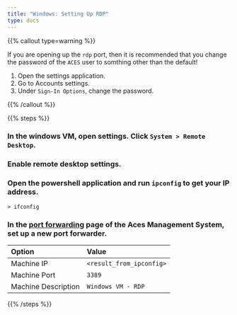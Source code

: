 ```yaml
---
title: "Windows: Setting Up RDP"
type: docs
---
```


{{% callout type=warning %}}

If you are opening up the `rdp` port, then it is recommended that you change the
password of the `ACES` user to somthing other than the default!

1. Open the settings application.
1. Go to Accounts settings.
1. Under `Sign-In Options`, change the password.

{{% /callout %}}

{{% steps %}}

### In the windows VM, open settings. Click `System > Remote Desktop`.

### Enable remote desktop settings.

### Open the powershell application and run `ipconfig` to get your IP address.

```{filename=Powershell}
> ifconfig
```

### In the [port forwarding](https://ams.aces.umd.edu/user/port_forwarding) page of the Aces Management System, set up a new port forwarder.

| Option              | Value                    |
| :------------------ | :----------------------- |
| Machine IP          | `<result_from_ipconfig>` |
| Machine Port        | `3389`                   |
| Machine Description | `Windows VM - RDP`       |

{{% /steps %}}
